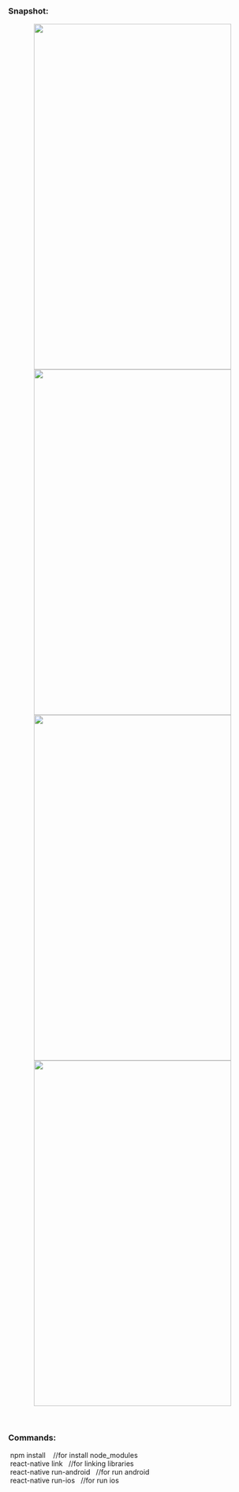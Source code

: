 
<h3>Snapshot:</h3>
<div align="center">
 <p float="left">
  <img src="https://user-images.githubusercontent.com/38814709/58228145-16317200-7d47-11e9-863a-cad8354179be.png" width="400" height="700"/>
	 <br/>
  <img src="https://user-images.githubusercontent.com/38814709/58228140-1598db80-7d47-11e9-80b2-0145e8732e51.png" width="400" height="700"/> 
  <img src="https://user-images.githubusercontent.com/38814709/58228141-1598db80-7d47-11e9-957c-0a773f2a5c21.png" width="400" height="700"/>
  <img src="https://user-images.githubusercontent.com/38814709/58228143-16317200-7d47-11e9-949c-d042e4a57bfc.png" width="400" height="700"/>
	</p>
</div>
<br>
<h3>Commands:</h3>
	&nbsp;<span>npm install &nbsp;&nbsp;&nbsp;//for install node_modules</span>
        <br/>
	&nbsp;<span>react-native link&nbsp;&nbsp;&nbsp;//for linking libraries</span>
	<br/>
	&nbsp;<span>react-native run-android&nbsp;&nbsp;&nbsp;//for run android</span>
        <br/>
	&nbsp;<span>react-native run-ios&nbsp;&nbsp;&nbsp;//for run ios</span>








